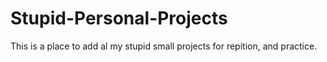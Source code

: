 # Stupid-Personal-Projects

This is a place to add al my stupid small projects for repition, and practice.
